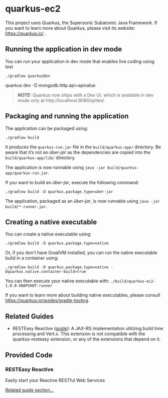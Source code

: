# quarkus-ec2

This project uses Quarkus, the Supersonic Subatomic Java Framework.
If you want to learn more about Quarkus, please visit its website: https://quarkus.io/ .
## Running the application in dev mode

You can run your application in dev mode that enables live coding using: test
```shell script
./gradlew quarkusDev
```
quarkus dev -D mongodb.http.api=apivalue

> **_NOTE:_**  Quarkus now ships with a Dev UI, which is available in dev mode only at http://localhost:8080/q/dev/.

## Packaging and running the application

The application can be packaged using:
```shell script
./gradlew build
```

It produces the `quarkus-run.jar` file in the `build/quarkus-app/` directory.
Be aware that it’s not an _über-jar_ as the dependencies are copied into the `build/quarkus-app/lib/` directory.

The application is now runnable using `java -jar build/quarkus-app/quarkus-run.jar`.

If you want to build an _über-jar_, execute the following command:
```shell script
./gradlew build -D quarkus.package.type=uber-jar
```

The application, packaged as an _über-jar_, is now runnable using `java -jar build/*-runner.jar`.


## Creating a native executable

You can create a native executable using: 
```shell script
./gradlew build -D quarkus.package.type=native
```

Or, if you don't have GraalVM installed, you can run the native executable build in a container using: 
```shell script
./gradlew build -D quarkus.package.type=native -Dquarkus.native.container-build=true
```

You can then execute your native executable with: `./build/quarkus-ec2-1.0.0-SNAPSHOT-runner`

If you want to learn more about building native executables, please consult https://quarkus.io/guides/gradle-tooling.

## Related Guides

- RESTEasy Reactive ([guide](https://quarkus.io/guides/resteasy-reactive)): A JAX-RS implementation utilizing build time processing and Vert.x. This extension is not compatible with the quarkus-resteasy extension, or any of the extensions that depend on it.

## Provided Code

### RESTEasy Reactive

Easily start your Reactive RESTful Web Services

[Related guide section...](https://quarkus.io/guides/getting-started-reactive#reactive-jax-rs-resources)